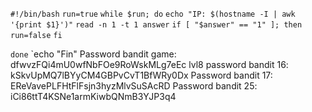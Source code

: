 `#!/bin/bash`
`run=true`
`while $run; do`
    `echo "IP: $(hostname -I | awk '{print $1}')"`
    `read -n 1 -t 1 answer`
    `if [ "$answer" == "1" ]; then`
      `run=false`
    `fi`

`done`
`echo "Fin"
Password bandit game: dfwvzFQi4mU0wfNbFOe9RoWskMLg7eEc lvl8
password bandit 16: kSkvUpMQ7lBYyCM4GBPvCvT1BfWRy0Dx
Password bandit 17: EReVavePLFHtFlFsjn3hyzMlvSuSAcRD
Password bandit 25: iCi86ttT4KSNe1armKiwbQNmB3YJP3q4
